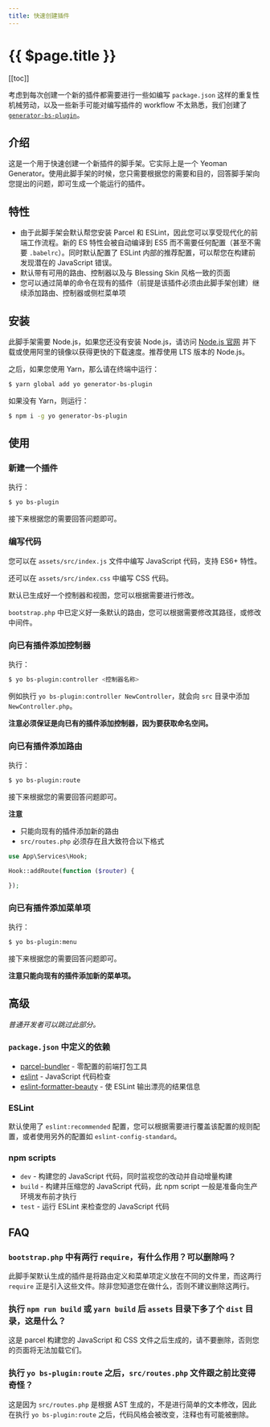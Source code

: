 ```yaml
---
title: 快速创建插件
---
```


# {{ $page.title }}

[[toc]]

考虑到每次创建一个新的插件都需要进行一些如编写 `package.json` 这样的重复性机械劳动，以及一些新手可能对编写插件的 workflow 不太熟悉，我们创建了 [`generator-bs-plugin`](https://github.com/bs-community/generator-bs-plugin)。

## 介绍

这是一个用于快速创建一个新插件的脚手架。它实际上是一个 Yeoman Generator。使用此脚手架的时候，您只需要根据您的需要和目的，回答脚手架向您提出的问题，即可生成一个能运行的插件。

## 特性

- 由于此脚手架会默认帮您安装 Parcel 和 ESLint，因此您可以享受现代化的前端工作流程。新的 ES 特性会被自动编译到 ES5 而不需要任何配置（甚至不需要 `.babelrc`）。同时默认配置了 ESLint 内部的推荐配置，可以帮您在构建前发现潜在的 JavaScript 错误。
- 默认带有可用的路由、控制器以及与 Blessing Skin 风格一致的页面
- 您可以通过简单的命令在现有的插件（前提是该插件必须由此脚手架创建）继续添加路由、控制器或侧栏菜单项

## 安装

此脚手架需要 Node.js，如果您还没有安装 Node.js，请访问 [Node.js 官网](https://nodejs.org) 并下载或使用阿里的镜像以获得更快的下载速度。推荐使用 LTS 版本的 Node.js。

之后，如果您使用 Yarn，那么请在终端中运行：

```bash
$ yarn global add yo generator-bs-plugin
```

 如果没有 Yarn，则运行：

```bash
$ npm i -g yo generator-bs-plugin
```

## 使用

### 新建一个插件

执行：

```bash
$ yo bs-plugin
```

接下来根据您的需要回答问题即可。

### 编写代码

您可以在 `assets/src/index.js` 文件中编写 JavaScript 代码，支持 ES6+ 特性。

还可以在 `assets/src/index.css` 中编写 CSS 代码。

默认已生成好一个控制器和视图，您可以根据需要进行修改。

`bootstrap.php` 中已定义好一条默认的路由，您可以根据需要修改其路径，或修改中间件。

### 向已有插件添加控制器

执行：

```bash
$ yo bs-plugin:controller <控制器名称>
```

例如执行 `yo bs-plugin:controller NewController`，就会向 `src` 目录中添加 `NewController.php`。

**注意必须保证是向已有的插件添加控制器，因为要获取命名空间。**

### 向已有插件添加路由

执行：

```bash
$ yo bs-plugin:route
```

接下来根据您的需要回答问题即可。

**注意**

- 只能向现有的插件添加新的路由
- `src/routes.php` 必须存在且大致符合以下格式

```php
use App\Services\Hook;

Hook::addRoute(function ($router) {

});
```

### 向已有插件添加菜单项

执行：

```bash
$ yo bs-plugin:menu
```

接下来根据您的需要回答问题即可。

**注意只能向现有的插件添加新的菜单项。**

## 高级

*普通开发者可以跳过此部分。*

### `package.json` 中定义的依赖

- [parcel-bundler](https://github.com/parcel-bundler/parcel) - 零配置的前端打包工具
- [eslint](https://github.com/eslint/eslint) - JavaScript 代码检查
- [eslint-formatter-beauty](https://github.com/g-plane/methane/tree/master/packages/eslint-formatter-beauty) - 使 ESLint 输出漂亮的结果信息

### ESLint

默认使用了 `eslint:recommended` 配置，您可以根据需要进行覆盖该配置的规则配置，或者使用另外的配置如 `eslint-config-standard`。

### npm scripts

- `dev` - 构建您的 JavaScript 代码，同时监视您的改动并自动增量构建
- `build` - 构建并压缩您的 JavaScript 代码，此 npm script 一般是准备向生产环境发布前才执行
- `test` - 运行 ESLint 来检查您的 JavaScript 代码

## FAQ

### `bootstrap.php` 中有两行 `require`，有什么作用？可以删除吗？

此脚手架默认生成的插件是将路由定义和菜单项定义放在不同的文件里，而这两行 `require` 正是引入这些文件。除非您知道您在做什么，否则不建议删除这两行。

### 执行 `npm run build` 或 `yarn build` 后 `assets` 目录下多了个 `dist` 目录，这是什么？

这是 parcel 构建您的 JavaScript 和 CSS 文件之后生成的，请不要删除，否则您的页面将无法加载它们。

### 执行 `yo bs-plugin:route` 之后，`src/routes.php` 文件跟之前比变得奇怪？

这是因为 `src/routes.php` 是根据 AST 生成的，不是进行简单的文本修改，因此在执行 `yo bs-plugin:route` 之后，代码风格会被改变，注释也有可能被删除。
